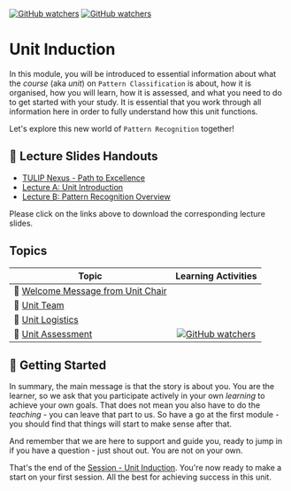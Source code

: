 [![GitHub watchers](https://img.shields.io/badge/tulip--lab-Pattern--Classification-brightgreen)](../README.md)
[![GitHub watchers](https://img.shields.io/badge/Module-Induction-orange)](README.md)

# Unit Induction

In this module, you will be introduced to essential information about what the *course* (aka *unit*) on `Pattern Classification` is about, how it is organised, how you will learn, how it is assessed, and what you need to do to get started with your study. It is essential that you work through all information here in order to fully understand how this unit functions.

Let's explore this new world of `Pattern Recognition` together!

## :notebook_with_decorative_cover: Lecture Slides Handouts

- [TULIP Nexus - Path to Excellence](https://github.com/tulip-lab/handouts/blob/main/FLIP20A.pdf)
- [Lecture A: Unit Introduction](https://github.com/tulip-lab/handouts/blob/main/PR/PR-S00A.pdf)
- [Lecture B: Pattern Recognition Overview](https://github.com/tulip-lab/handouts/blob/main/PR/PR-S00B.pdf)


Please click on the links above to download the corresponding lecture slides.

## Topics

| Topic         | Learning Activities           |  
| ------------- |:-------------:|  
| :page_with_curl: [Welcome Message from Unit Chair](S00A-Welcome.md) |
| :page_with_curl: [Unit Team](S00B-Team.md)
| :page_with_curl: [Unit Logistics](S00C-Logistics.md)
| :page_with_curl: [Unit Assessment](S00D-Assessment.md) | [![GitHub watchers](https://img.shields.io/badge/PR-Learning--Activity-yellow)](S00D-Assessment.md#Activity) | 


## :ski: Getting Started

In summary, the main message is that the story is about you. You are the learner, so we ask that you participate actively in your own *learning* to achieve your own goals. That does not mean you also have to do the *teaching* - you can leave that part to us. So have a go at the first module - you should find that things will start to make sense after that.

And remember that we are here to support and guide you, ready to jump in if you have a question - just shout out. You are not on your own.

That's the end of the [Session - Unit Induction](README.md). You're now ready to make a start on your first session. All the best for achieving success in this unit.
